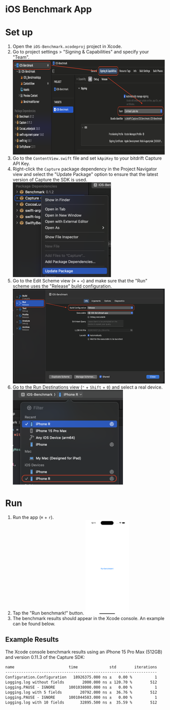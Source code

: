 # iOS Benchmark App

# Set up

1. Open the `iOS-Benchmark.xcodeproj` project in Xcode.
1. Go to project settings > "Signing & Capabilities" and specify your "Team". <img src="/Resources/Assets/ios-benchmark-app-setup-01.png" height="300">
1. Go to the `ContentView.swift` file and set `kApiKey` to your bitdrift Capture API Key.
1. Right-click the `Capture` package dependency in the Project Navigator view and select the "Update Package" option to ensure that the latest version of Capture the SDK is used. <img src="/Resources/Assets/ios-benchmark-app-setup-02.png" height="300">
1. Go to the Edit Scheme view (`⌘` + `<`) and make sure that the "Run" scheme uses the "Release" build configuration. <img src="/Resources/Assets/ios-benchmark-app-setup-03.png" height="300">
1. Go to the Run Destinations view (`⌃` + `Shift` + `0`) and select a real device.<img src="/Resources/Assets/ios-benchmark-app-setup-04.png" height="300">

# Run

1. Run the app (`⌘` + `r`).
1. Tap the "Run benchmark!" button. <img src="/Resources/Assets/ios-benchmark-app-setup-05.png" height="300">
1. The benchmark results should appear in the Xcode console. An example can be found below.

## Example Results

The Xcode console benchmark results using an iPhone 15 Pro Max (512GB) and version 0.11.3 of the Capture SDK:

```
name                        time              std        iterations
-------------------------------------------------------------------
Configuration.Configuration   18926375.000 ns ±   0.00 %          1
Logging.log without fields        2000.000 ns ± 120.70 %        512
Logging.PAUSE - IGNORE      1001038000.000 ns ±   0.00 %          1
Logging.log with 5 fields        20792.000 ns ±  36.76 %        512
Logging.PAUSE - IGNORE      1001044583.000 ns ±   0.00 %          1
Logging.log with 10 fields       32895.500 ns ±  35.59 %        512
```
